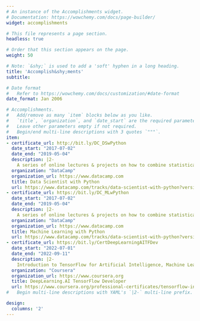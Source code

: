 ```yaml
---
# An instance of the Accomplishments widget.
# Documentation: https://wowchemy.com/docs/page-builder/
widget: accomplishments

# This file represents a page section.
headless: true

# Order that this section appears on the page.
weight: 50

# Note: `&shy;` is used to add a 'soft' hyphen in a long heading.
title: 'Accomplish&shy;ments'
subtitle:

# Date format
#   Refer to https://wowchemy.com/docs/customization/#date-format
date_format: Jan 2006

# Accomplishments.
#   Add/remove as many `item` blocks below as you like.
#   `title`, `organization`, and `date_start` are the required parameters.
#   Leave other parameters empty if not required.
#   Begin/end multi-line descriptions with 3 quotes `"""`.
item:
- certificate_url: http://bit.ly/DC_DSwPython
  date_start: "2017-07-02"
  date_end: "2019-05-04"
  description: |2-
    A series of online lectures & projects on how to combine statistical and machine learning techniques with Python programming to analyze and interpret complex data.
  organization: "DataCamp"
  organization_url: https://www.datacamp.com
  title: Data Scientist with Python
  url: https://www.datacamp.com/tracks/data-scientist-with-python?version=1
- certificate_url: https://bit.ly/DC_MLwPython
  date_start: "2017-07-02"
  date_end: "2019-05-04"
  description: |2-
    A series of online lectures & projects on how to combine statistical and machine learning techniques with Python programming to analyze and interpret complex data.
  organization: "DataCamp"
  organization_url: https://www.datacamp.com
  title: Machine Learning with Python
  url: https://www.datacamp.com/tracks/data-scientist-with-python?version=1
- certificate_url: https://bit.ly/CertDeepLearningAITFDev
  date_start: "2022-07-01"
  date_end: "2022-09-11"
  description: |2-
    Introduction to TensorFlow for Artificial Intelligence, Machine Learning, and Deep Learning, Convolutional Neural Networks in TensorFlow, Natural Language Processing in TensorFlow, Sequences, Time Series and Prediction
  organization: "Coursera"
  organization_url: https://www.coursera.org
  title: DeepLearning.AI TensorFlow Developer
  url: https://www.coursera.org/professional-certificates/tensorflow-in-practice
#   Begin multi-line descriptions with YAML's `|2-` multi-line prefix.

design:
  columns: '2'
---
```


